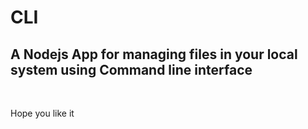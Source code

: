 # CLI
<h2>A Nodejs App for managing files in your local system using Command line interface</h2>
<br/><p>Hope you like it</p>
